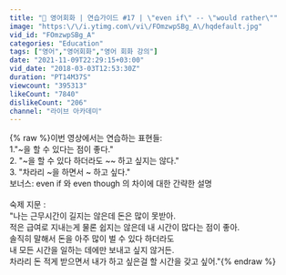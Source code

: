 ```yaml
---
title: "🥊 영어회화 | 연습가이드 #17 | \"even if\" -- \"would rather\""
image: "https:\/\/i.ytimg.com\/vi\/FOmzwpSBg_A\/hqdefault.jpg"
vid_id: "FOmzwpSBg_A"
categories: "Education"
tags: ["영어","영어회화","영어 회화 강의"]
date: "2021-11-09T22:29:15+03:00"
vid_date: "2018-03-03T12:53:30Z"
duration: "PT14M37S"
viewcount: "395313"
likeCount: "7840"
dislikeCount: "206"
channel: "라이브 아카데미"
---
```

{% raw %}이번 영상에서는 연습하는 표현들:<br />1.&quot;~을 할 수 있다는 점이 좋다.&quot;<br />2. &quot;~을 할 수 있다 하더라도 ~~ 하고 싶지는 않다.&quot;<br />3. &quot;차라리 ~을 하면서 ~ 하고 싶다.&quot;<br />보너스: even if 와 even though 의 차이에 대한 간략한 설명<br /><br />숙제 지문 :<br />&quot;나는 근무시간이 길지는 않은데 돈은 많이 못받아.<br />적은 급여로 지내는게 물론 쉽지는 않은데 내 시간이 많다는 점이 좋아.<br />솔직히 말해서 돈을 아주 많이 벌 수 있다 하더라도<br />내 모든 시간을 일하는 데에만 보내고 싶지 않거든.<br />차라리 돈 적게 받으면서 내가 하고 싶은걸 할 시간을 갖고 싶어.&quot;{% endraw %}

